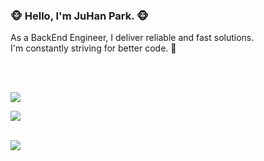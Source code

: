 <div align="left">

  ### 🐵 Hello, I'm JuHan Park. 🐵
  As a BackEnd Engineer, I deliver reliable and fast solutions. <br>
  I'm constantly striving for better code. 👀

  <br><br>
  
  <a href="https://solved.ac/zoox2"><img src="http://mazassumnida.wtf/api/mini/generate_badge?boj=zoox2&timestamp={System.currentTimeMillis()}"/></a>    
  
  <a href="https://giken.tistory.com/"><img src="https://img.shields.io/badge/-Blog-red"/></a> 
  
  <br>

<img align="center" src="https://github-readme-stats.vercel.app/api/top-langs/?username=ParkJuhan94&theme=dracula&exclude_repo=Computer-Science-Engineering&layout=compact&langs_count=10"/>
 
</div>
